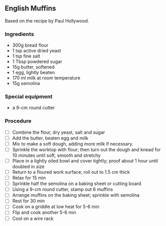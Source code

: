 ## English Muffins

Based on the recipe by Paul Hollywood.

### Ingredients

- 300g bread  flour
- 1 tsp active dried yeast
- 1 tsp fine salt 
- 1 Tbsp powdered sugar 
- 15g butter, softened
- 1 egg, lightly beaten
- 170 ml milk at room temperature
- 15g semolina

### Special equipment

- a 9-cm round cutter

### Procedure

- [ ] Combine the flour, dry  yeast, salt and sugar
- [ ] Add the butter, beaten egg and milk
- [ ] Mix to make a soft dough, adding more milk if necessary.
- [ ] Sprinkle the worktop with flour; then turn out the dough and knead for 10 minutes until soft, smooth and stretchy
- [ ] Place in a lightly oiled bowl and cover tightly; proof about 1 hour until doubled in size
- [ ] Return to a floured work surface; roll out to 1.5 cm thick
- [ ] Relax for 15 min
- [ ] Sprinkle half the semolina on a baking sheet or cutting board 
- [ ] Using a 9-cm round cutter, stamp out 8 muffins
- [ ] Arrange muffins on the baking sheet; sprinkle with semolina
- [ ] Rest for 30 min
- [ ] Cook on a griddle at low heat for 5-6 min
- [ ] Flip and cook another 5-6 min
- [ ] Cool on a wire rack